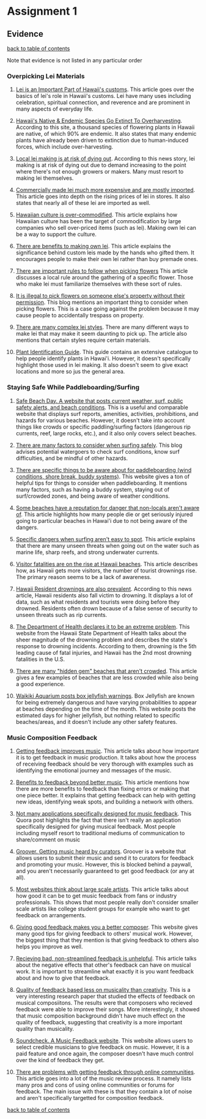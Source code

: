 # Assignment 1

## Evidence
[back to table of contents](/assignments/assignment1/contents.md)

Note that evidence is not listed in any particular order

### Overpicking Lei Materials
1. [Lei is an Important Part of Hawaii's customs](https://www.thehalepauhana.com/blog/hawaiian-leis-guide-to-flowers-customs-and-respect). This article goes over the basics of lei's role in Hawaii's customs. Lei have many uses including celebration, spiritual connection, and reverence and are prominent in many aspects of everyday life.

2. [Hawaii's Native & Endemic Species Go Extinct To Overharvesting](https://www.marinelifephotography.com/flowers/rare.htm). According to this site, a thousand species of flowering plants in Hawaii are native, of which 90% are endemic. It also states that many endemic plants have already been driven to extinction due to human-induced forces, which include over-harvesting.

3. [Local lei making is at risk of dying out](https://www.kitv.com/news/tradition-of-lei-giving-threatened-because-of-limited-growers-and-aging-lei-makers/article_62622e36-f39e-11ed-b097-4f0f85f54de7.html). According to this news story, lei making is at risk of dying out due to demand increasing to the point where there's not enough growers or makers. Many must resort to making lei themselves.

4. [Commercially made lei much more expensive and are mostly imported](https://beatofhawaii.com/hawaiis-iconic-welcome-isnt-free-anymore-and-visitors-feel-it/). This article goes into depth on the rising prices of lei in stores. It also states that nearly all of these lei are imported as well.

5. [Hawaiian culture is over-commodified](https://www.civilbeat.org/2016/10/disneys-commodification-of-hawaiians/). This article explains how Hawaiian culture has been the target of commodification by large companies who sell over-priced items (such as lei). Making own lei can be a way to support the culture.

6. [There are benefits to making own lei](https://kealakai.byuh.edu/more-than-a-gift-how-personalized-leis-celebrate-love-and-culture). This article explains the significance behind custom leis made by the hands who gifted them. It encourages people to make their own lei rather than buy premade ones.

7. [There are important rules to follow when picking flowers](https://volcanoheritagecottages.com/2021/05/09/the-iconic-story-of-hawaiis-%CA%BBohi%CA%BBa-lehua/) This article discusses a local rule around the gathering of a specific flower. Those who make lei must familiarize themselves with these sort of rules.

8. [It is illegal to pick flowers on someone else's property without their permission](https://growtherainbow.com/blogs/news/what-are-seed-bombs-or-aerial-reforestation#:~:text=Picking%20plants%20on%20private%20property,certain%20states%20as%20wildflower%20areas.). This blog mentions an important thing to consider when picking flowers. This is a case going against the problem because it may cause people to accidentally trespass on property.

9. [There are many complex lei styles](https://www.ksbe.edu/article/na-ano-hana-lei-types-of-lei-making). There are many different ways to make lei that may make it seem daunting to pick up. The article also mentions that certain styles require certain materials.

10. [Plant Identification Guide](https://noahlangphotography.com/blog/native-hawaiian-plant-guide). This guide contains an extensive catalogue to help people identify plants in Hawai'i. However, it doesn't specifically highlight those used in lei making. It also doesn't seem to give exact locations and more so jus the general area.


### Staying Safe While Paddleboarding/Surfing
1. [Safe Beach Day. A website that posts current weather, surf, public safety alerts, and beach conditions](https://safebeachday.com/county/o%CA%BBahu/). This is a useful and comparable website that displays surf reports, amenities, activities, prohibitions, and hazards for various beaches. However, it doesn't take into account things like crowds or specific paddling/surfing factors (dangerous rip currents, reef, large rocks, etc.), and it also only covers select beaches.

2. [There are many factors to consider when surfing safely](https://patasudakasurftrips.com/patasudaka-all/safety-first-5-crucial-tips-for-staying-safe-while-surfing-in-hawaii/#:~:text=Hawaii's%20coastal%20waters%20are%20teeming,safe%20in%20Hawaii's%20beautiful%20waters.). This blog advises potential watergoers to check surf conditions, know surf difficulties, and be mindful of other hazards.
3. [There are specific things to be aware about for paddleboarding (wind conditions, shore break, buddy systems)](https://bossfrog.com/paddleboarding-safety-tips/). This website gives a ton of helpful tips for things to consider when paddleboarding. It mentions many factors, such as having a buddy system, staying out of surf/crowded zones, and being aware of weather conditions.

4. [Some beaches have a reputation for danger that non-locals aren't aware of](https://seriousinjurylawyerhawaii.com/blog/hawaii-beach-reputation-surfing-accidents-paralysis/). This article highlights how many people die or get seriously injured going to particular beaches in Hawai'i due to not being aware of the dangers.

5. [Specific dangers when surfing aren't easy to spot](https://www.gonesurfinghawaii.com/is-surfing-dangerous#:~:text=Strong%20Currents,a%20significant%20danger%20to%20surfers.). This article explains that there are many unseen threats when going out on the water such as marine life, sharp reefs, and strong underwater currents.

6. [Visitor fatalities are on the rise at Hawaii beaches](https://www.sfgate.com/hawaii/article/hawaii-drowning-visitor-deaths-20338681.php). This article describes how, as Hawaii gets more visitors, the number of tourist drownings rise. The primary reason seems to be a lack of awareness.

7. [Hawaii Resident drownings are also prevalent](https://www.civilbeat.org/2025/06/its-not-just-tourists-hawai%CA%BBi-residents-drown-at-alarming-rates/). According to this news article, Hawaii residents also fall victim to drowning. It displays a lot of data, such as what residents and tourists were doing before they drowned. Residents often drown because of a false sense of security to unseen threats such as rip currents.

8. [The Department of Health declares it to be an extreme problem](https://health.hawaii.gov/hipp/focus-areas/drowning-prevention/). This website from the Hawaii State Department of Health talks about the sheer magnitude of the drowning problem and describes the state's response to drowning incidents. According to them, drowning is the 5th leading cause of fatal injuries, and Hawaii has the 2nd most drowning fatalities in the U.S.

9. [There are many "hidden gem" beaches that aren't crowded](https://danielshawaii.com/empty-beaches-on-oahu-well-at-least-less-crowded-top-picks/). This article gives a few examples of beaches that are less crowded while also being a good experience.

10. [Waikiki Aquarium posts box jellyfish warnings](https://www.waikikiaquarium.org/interact/box-jellyfish-calendar/). Box Jellyfish are known for being extremely dangerous and have varying probabilities to appear at beaches depending on the time of the month. This website posts the estimated days for higher jellyfish, but nothing related to specific beaches/areas, and it doesn't include any other safety features.


###  Music Composition Feedback
1. [Getting feedback improves music](https://dannydemosi.medium.com/music-production-the-importance-of-feedback-f167243e2307). This article talks about how important it is to get feedback in music production. It talks about how the process of receiving feedback should be very thorough with examples such as identifying the emotional journey and messages of the music.

2. [Benefits to feedback beyond better music](https://www.edmprod.com/5-tips-gathering-feedback/#:~:text=Music%20feedback%20gives%20you%20new,but%20also%20to%20enhance%20it.). This article mentions how there are more benefits to feedback than fixing errors or making that one piece better. It explains that getting feedback can help with getting new ideas, identifying weak spots, and building a network with others.

3. [Not many applications specifically designed for music feedback](https://www.quora.com/Is-there-an-online-community-of-composers-where-I-can-go-to-get-feedback-on-my-work). This Quora post highlights the fact that there isn't really an application specifically designed for giving musical feedback. Most people including myself resort to traditional mediums of communication to share/comment on music

4. [Groover. Getting music heard by curators](https://groover.co/en/?utm_source=google&utm_medium=partner&utm_campaign=how_to_get_feedback_on_my_music_bandzoogle_en). Groover is a website that allows users to submit their music and send it to curators for feedback and promoting your music. However, this is blocked behind a paywall, and you aren't necessarily guaranteed to get good feedback (or any at all).

5. [Most websites think about large scale artists](https://bandzoogle.com/blog/how-to-get-feedback-on-your-music). This article talks about how good it can be to get music feedback from fans or industry professionals. This shows that most people really don't consider smaller scale artists like college student groups for example who want to get feedback on arrangements.

6. [Giving good feedback makes you a better composer](https://www.ascap.com/news-events/articles/2017/07/giving-better-song-feedback). This website gives many good tips for giving feedback to others' musical work. However, the biggest thing that they mention is that giving feedback to others also helps you improve as well.

7. [Recieving bad, non-streamlined feedback is unhelpful](https://blog.tonicaudio.com/music-feedback/#:~:text=If%20you%20are%20just%20playing,ll%20receive%20more%20specific%20answers.). This article talks about the negative effects that other's feedback can have on musical work. It is important to streamline what exactly it is you want feedback about and how to give that feedback.

8. [Quality of feedback based less on musicality than creativity](https://ceur-ws.org/Vol-1407/AInF2015paper4.pdf). This is a very interesting research paper that studied the effects of feedback on musical composiitons. The results were that composers who recieved feedback were able to improve their songs. More interestingly, it showed that music composition background didn't have much effect on the quality of feedback, suggesting that creativity is a more important quality than musicality.

9. [Soundcheck. A Music Feedback website](https://soundbetter.com/products/soundcheck). This website allows users to select credible musicians to give feedback on music. However, it is a paid feature and once again, the composer doesn't have much control over the kind of feedback they get.

10. [There are problems with getting feedback through online communities](https://musicreviewworld.com/get-feedback-on-your-music/). This article goes into a lot of the music review process. It namely lists many pros and cons of using online communities or forums for feedback. The main issue with these is that they contain a lot of noise and aren't specifically targetted for composition feedback.

[back to table of contents](/assignments/assignment1/contents.md)
